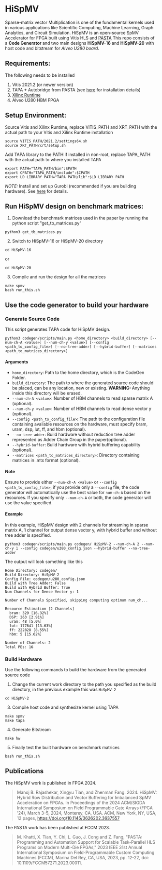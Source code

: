 # HiSpMV
Sparse-matrix vector Multiplication is one of the fundamental kernels used in various applications like Scientific Computing, Machine Learning, Graph Analytics, and Circuit Simulation. HiSpMV is an open-source SpMV Accelerator for FPGA built using Vitis HLS and [PASTA](https://github.com/SFU-HiAccel/pasta) This repo consists of a **Code Generator** and two main designs **HiSpMV-16** and **HiSpMV-20** with host code and bitstream for *Alveo U280 board*. 

## Requirements:
The following needs to be installed 
1. Vitis 2021.2 (or newer version)
2. TAPA + Autobridge from PASTA (see [here](https://github.com/SFU-HiAccel/pasta/blob/main/tapa/README.md#installation-process) for installation details)
3. [Xilinx Runtime](https://github.com/Xilinx/XRT)
4.  Alveo U280 HBM FPGA
   
## Setup Environment:
Source Vitis and Xilinx Runtime, replace VITIS_PATH and XRT_PATH with the actual path to your Vitis and Xilinx Runtime installation
```
source VITIS_PATH/2021.2/settings64.sh
source XRT_PATH/xrt/setup.sh
```

Add TAPA library to the PATH if installed in non-root, replace TAPA_PATH with the actual path to where you installed TAPA
```
export PATH="TAPA_PATH/bin":$PATH
export CPATH="TAPA_PATH/include":$CPATH
export LD_LIBRARY_PATH="TAPA_PATH/lib":$LD_LIBRARY_PATH
```

*NOTE:* Install and set up Gurobi (recommended if you are building hardware). See [here](https://tapa.readthedocs.io/en/release/installation.html#install-gurobi-recommended) for details.

## Run HiSpMV design on benchmark matrices:
1. Download the benchmark matrices used in the paper by running the python script "get_tb_matrices.py"
```
python3 get_tb_matrices.py
```
2. Switch to HiSpMV-16 or HiSpMV-20 directory
```
cd HiSpMV-16
```
or
```
cd HiSpMV-20
```

3. Compile and run the design for all the matrices
```
make spmv
bash run_this.sh
```

## Use the code generator to build your hardware

### Generate Source Code
This script generates TAPA code for HiSpMV design.

```
python3 codegen/scripts/main.py <home_directory> <build_directory> [--num-ch-A <value>] [--num-ch-y <value>] [--config <path_to_config_file>] [--no-tree-adder] [--hybrid-buffer] [--matrices <path_to_matrices_directory>]
```


#### Arguments

- `home_directory`: Path to the home directory, which is the CodeGen Folder.
- `build_directory`: The path to where the generated source code should be placed, can be any location, new or existing. **WARNING:** Anything inside this directory will be erased.
- `--num-ch-A <value>`: Number of HBM channels to read sparse matrix A (optional).
- `--num-ch-y <value>`: Number of HBM channels to read dense vector y (optional).
- `--config <path_to_config_file>`: The path to the configuration file containing available resources on the hardware, must specify bram, uram, dsp, lut, ff, and hbm (optional).
- `--no-tree-adder`: Build hardware without reduction tree adder represented as Adder Chain Group in the paper(optional).
- `--hybrid-buffer`: Build hardware with hybrid buffering capability (optional).
- `--matrices <path_to_matrices_directory>`: Directory containing matrices in .mtx format (optional).


#### Note
Ensure to provide either `--num-ch-A <value>` or `--config <path_to_config_file>`, if you provide only a `--config` file, the code generator will automatically use the best value for `num-ch-A` based on the resources. If you specify only `--num-ch-A` or both, the code generator will use the value specified.

#### Example
In this example, HiSpMV design with 2 channels for streaming in sparse matrix A, 1 channel for output dense vector y, with hybrid buffer and without tree adder is specified.
```
python3 codegen/scripts/main.py codegen/ HiSpMV-2 --num-ch-A 2 --num-ch-y 1 --config codegen/u280_config.json --hybrid-buffer --no-tree-adder
```
The output will look something like this
```
Home Directory: codegen/
Build Directory: HiSpMV-2
Config File: codegen/u280_config.json
Build with Tree Adder: False
Build with Hybrid Buffer: True
Num Channels for Dense Vector y: 1

Number of Channels Specified, skipping computing optimum num_ch...

Resource Estimation [2 Channels]
  bram: 329 [16.32%]
  DSP: 263 [2.91%]
  uram: 48 [5.0%]
  lut: 177641 [13.63%]
  ff: 222828 [8.55%]
  hbm: 5 [15.62%]

Number of Channels: 2
Total PEs: 16
```

### Build Hardware
Use the following commands to build the hardware from the generated source code

1. Change the current work directory to the path you specified as the build directory, in the previous example this was `HiSpMV-2`
```
cd HiSpMV-2
```
3. Compile host code and synthesize kernel using TAPA
```
make spmv
make tapa
```
4. Generate Bitstream
```
make hw
```
5. Finally test the built hardware on benchmark matrices
```
bash run_this.sh
```
 
## Publications
The HiSpMV work is published in FPGA 2024.
> Manoj B. Rajashekar, Xingyu Tian, and Zhenman Fang. 2024. HiSpMV: Hybrid Row Distribution and Vector Buffering for Imbalanced SpMV Acceleration on FPGAs. In Proceedings of the 2024 ACM/SIGDA International Symposium on Field Programmable Gate Arrays (FPGA ’24), March 3–5, 2024, Monterey, CA, USA. ACM, New York, NY, USA, 12 pages, https://doi.org/10.1145/3626202.3637557

The PASTA work has been published at FCCM 2023.
> M. Khatti, X. Tian, Y. Chi, L. Guo, J. Cong and Z. Fang, "PASTA: Programming and Automation Support for Scalable Task-Parallel HLS Programs on Modern Multi-Die FPGAs," 2023 IEEE 31st Annual International Symposium on Field-Programmable Custom Computing Machines (FCCM), Marina Del Rey, CA, USA, 2023, pp. 12-22, doi: 10.1109/FCCM57271.2023.00011.
